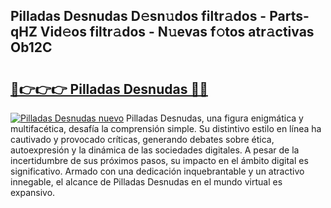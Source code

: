 ## Pilladas Desnudas D𝚎sn𝚞dos filtr𝚊dos - Parts-qHZ Vid𝚎os filtr𝚊dos - N𝚞evas f𝚘tos atr𝚊ctivas Ob12C

# <h2><a href="http://mb71u2e.tromn.icu/?c=Pilladas+Desnudas">🔗👉👉👉 Pilladas Desnudas 🔗🔗</a></h2>

[![Pilladas Desnudas nuevo](https://i.imgur.com/pEAQMta.gif)](http://mb71u2e.tromn.icu/?c=Pilladas+Desnudas)
Pilladas Desnudas, una figura enigmática y multifacética, desafía la comprensión simple. Su distintivo estilo en línea ha cautivado y provocado críticas, generando debates sobre ética, autoexpresión y la dinámica de las sociedades digitales. A pesar de la incertidumbre de sus próximos pasos, su impacto en el ámbito digital es significativo. Armado con una dedicación inquebrantable y un atractivo innegable, el alcance de Pilladas Desnudas en el mundo virtual es expansivo.
